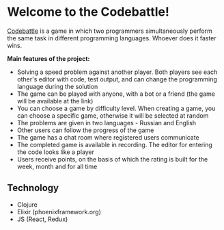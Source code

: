 
 # Welcome to the Codebattle!

[Codebattle](https://codebattle.hexlet.io/?_gl=1*wxgebc*_ga*MzA1MzcyNDc4LjE3MTQ5MzAzMDY.*_ga_PM3R85EKHN*MTcxNTM1NzEyOC4yODMuMS4xNzE1MzU4MTA3LjAuMC4w*_ga_WWGZ6EVHEY*MTcxNTM1NzEyOC4yOTIuMS4xNzE1MzU3ODQ0LjYwLjAuMA..) is a game in which two programmers simultaneously perform the same task in different programming languages. Whoever does it faster wins.

**Main features of the project:**
* Solving a speed problem against another player. Both players see each other's editor with code, test output, and can change the programming language during the solution
* The game can be played with anyone, with a bot or a friend (the game will be available at the link)
* You can choose a game by difficulty level. When creating a game, you can choose a specific game, otherwise it will be selected at random
* The problems are given in two languages - Russian and English
* Other users can follow the progress of the game
* The game has a chat room where registered users communicate
* The completed game is available in recording. The editor for entering the code looks like a player
* Users receive points, on the basis of which the rating is built for the week, month and for all time

## Technology
* Clojure
* Elixir (phoenixframework.org)
* JS (React, Redux)

